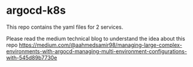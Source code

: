# argocd-k8s
This repo contains the yaml files for 2 services. 

Please read the medium technical blog to understand the idea about this repo https://medium.com/@aahmedsamir98/managing-large-complex-environments-with-argocd-managing-multi-environment-configurations-with-545d89b7730e
